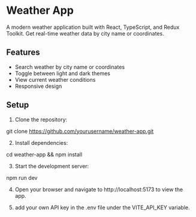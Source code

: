 # Weather App

A modern weather application built with React, TypeScript, and Redux Toolkit. Get real-time weather data by city name or coordinates.

## Features

- Search weather by city name or coordinates
- Toggle between light and dark themes
- View current weather conditions
- Responsive design

## Setup

1. Clone the repository:

git clone https://github.com/yourusername/weather-app.git

2. Install dependencies:

cd weather-app && npm install

3. Start the development server:

npm run dev

4. Open your browser and navigate to http://localhost:5173 to view the app.

5. add your own API key in the .env file under the VITE_API_KEY variable.
